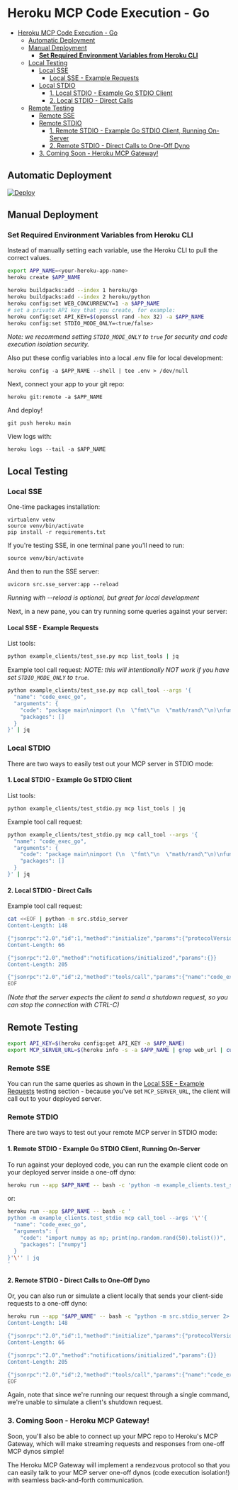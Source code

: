 
# Heroku MCP Code Execution - Go

- [Heroku MCP Code Execution - Go](#heroku-mcp-code-execution---go)
  - [Automatic Deployment](#automatic-deployment)
  - [Manual Deployment](#manual-deployment)
    - [**Set Required Environment Variables from Heroku CLI**](#set-required-environment-variables-from-heroku-cli)
  - [Local Testing](#local-testing)
    - [Local SSE](#local-sse)
      - [Local SSE - Example Requests](#local-sse---example-requests)
    - [Local STDIO](#local-stdio)
      - [1. Local STDIO - Example Go STDIO Client](#1-local-stdio---example-go-stdio-client)
      - [2. Local STDIO - Direct Calls](#2-local-stdio---direct-calls)
  - [Remote Testing](#remote-testing)
    - [Remote SSE](#remote-sse)
    - [Remote STDIO](#remote-stdio)
      - [1. Remote STDIO - Example Go STDIO Client, Running On-Server](#1-remote-stdio---example-go-stdio-client-running-on-server)
      - [2. Remote STDIO - Direct Calls to One-Off Dyno](#2-remote-stdio---direct-calls-to-one-off-dyno)
    - [3. Coming Soon - Heroku MCP Gateway!](#3-coming-soon---heroku-mcp-gateway)

## Automatic Deployment

[![Deploy](https://www.herokucdn.com/deploy/button.svg)](https://www.heroku.com/deploy)

## Manual Deployment
### **Set Required Environment Variables from Heroku CLI**
Instead of manually setting each variable, use the Heroku CLI to pull the correct values.

```sh
export APP_NAME=<your-heroku-app-name>
heroku create $APP_NAME

heroku buildpacks:add --index 1 heroku/go
heroku buildpacks:add --index 2 heroku/python
heroku config:set WEB_CONCURRENCY=1 -a $APP_NAME
# set a private API key that you create, for example:
heroku config:set API_KEY=$(openssl rand -hex 32) -a $APP_NAME
heroku config:set STDIO_MODE_ONLY=<true/false>
```

*Note: we recommend setting `STDIO_MODE_ONLY` to `true` for security and code execution isolation security.*

Also put these config variables into a local .env file for local development:
```
heroku config -a $APP_NAME --shell | tee .env > /dev/null
```

Next, connect your app to your git repo:
```
heroku git:remote -a $APP_NAME
```
And deploy!
```
git push heroku main
```
View logs with:
```
heroku logs --tail -a $APP_NAME
```

## Local Testing
### Local SSE
One-time packages installation:
```
virtualenv venv
source venv/bin/activate
pip install -r requirements.txt
```

If you're testing SSE, in one terminal pane you'll need to run:
```
source venv/bin/activate
```
And then to run the SSE server:
```
uvicorn src.sse_server:app --reload
```
*Running with --reload is optional, but great for local development*

Next, in a new pane, you can try running some queries against your server:
#### Local SSE - Example Requests
List tools:
```bash
python example_clients/test_sse.py mcp list_tools | jq
```

Example tool call request:
*NOTE: this will intentionally NOT work if you have set `STDIO_MODE_ONLY` to `true`.*
```bash
python example_clients/test_sse.py mcp call_tool --args '{
  "name": "code_exec_go",
  "arguments": {
    "code": "package main\nimport (\n  \"fmt\"\n  \"math/rand\"\n)\nfunc main() {\n  for i := 0; i < 50; i++ {\n    fmt.Printf(\"%f \", rand.Float64())\n  }\n}",
    "packages": []
  }
}' | jq
```

### Local STDIO
There are two ways to easily test out your MCP server in STDIO mode:

#### 1. Local STDIO - Example Go STDIO Client
List tools:
```
python example_clients/test_stdio.py mcp list_tools | jq
```

Example tool call request:
```bash
python example_clients/test_stdio.py mcp call_tool --args '{
  "name": "code_exec_go",
  "arguments": {
    "code": "package main\nimport (\n  \"fmt\"\n  \"math/rand\"\n)\nfunc main() {\n  for i := 0; i < 50; i++ {\n    fmt.Printf(\"%f \", rand.Float64())\n  }\n}",
    "packages": []
  }
}' | jq
```

#### 2. Local STDIO - Direct Calls
Example tool call request:
```bash
cat <<EOF | python -m src.stdio_server
Content-Length: 148

{"jsonrpc":"2.0","id":1,"method":"initialize","params":{"protocolVersion":"0.1.0","capabilities":{},"clientInfo":{"name":"test","version":"1.0.0"}}}
Content-Length: 66

{"jsonrpc":"2.0","method":"notifications/initialized","params":{}}
Content-Length: 205

{"jsonrpc":"2.0","id":2,"method":"tools/call","params":{"name":"code_exec_go","arguments":{"code":"import numpy as np; print(np.random.rand(50).tolist())","packages":["numpy"]}}}
EOF
```
*(Note that the server expects the client to send a shutdown request, so you can stop the connection with CTRL-C)*

## Remote Testing
```bash
export API_KEY=$(heroku config:get API_KEY -a $APP_NAME)
export MCP_SERVER_URL=$(heroku info -s -a $APP_NAME | grep web_url | cut -d= -f2)
```

### Remote SSE
You can run the same queries as shown in the [Local SSE - Example Requests](#local-sse-example-requests) testing section - because you've set `MCP_SERVER_URL`, the client will call out to your deployed server.

### Remote STDIO
There are two ways to test out your remote MCP server in STDIO mode:

#### 1. Remote STDIO - Example Go STDIO Client, Running On-Server
To run against your deployed code, you can run the example client code on your deployed server inside a one-off dyno:
```bash
heroku run --app $APP_NAME -- bash -c 'python -m example_clients.test_stdio mcp list_tools | jq'
```
or:
```bash
heroku run --app $APP_NAME -- bash -c '
python -m example_clients.test_stdio mcp call_tool --args '\''{
  "name": "code_exec_go",
  "arguments": {
    "code": "import numpy as np; print(np.random.rand(50).tolist())",
    "packages": ["numpy"]
  }
}'\'' | jq
'
```

#### 2. Remote STDIO - Direct Calls to One-Off Dyno
Or, you can also run or simulate a client locally that sends your client-side requests to a one-off dyno:

```bash
heroku run --app "$APP_NAME" -- bash -c "python -m src.stdio_server 2> logs.txt" <<EOF
Content-Length: 148

{"jsonrpc":"2.0","id":1,"method":"initialize","params":{"protocolVersion":"0.1.0","capabilities":{},"clientInfo":{"name":"test","version":"1.0.0"}}}
Content-Length: 66

{"jsonrpc":"2.0","method":"notifications/initialized","params":{}}
Content-Length: 205

{"jsonrpc":"2.0","id":2,"method":"tools/call","params":{"name":"code_exec_go","arguments":{"code":"import numpy as np; print(np.random.rand(50).tolist())","packages":["numpy"]}}}
EOF
```

Again, note that since we're running our request through a single command, we're unable to simulate a client's shutdown request.

### 3. Coming Soon - Heroku MCP Gateway!
Soon, you'll also be able to connect up your MPC repo to Heroku's MCP Gateway, which will make streaming requests and responses from one-off MCP dynos simple!

The Heroku MCP Gateway will implement a rendezvous protocol so that you can easily talk to your MCP server one-off dynos (code execution isolation!) with seamless back-and-forth communication.
